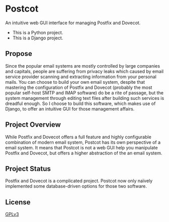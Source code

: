 # Postcot
An intuitive web GUI interface for managing Postfix and Dovecot.

- This is a Python project.
- This is a Django project.

## Propose
Since the popular email systems are mostly controlled by large companies 
and capitals, people are suffering from privacy leaks which caused by 
email service provider scanning and extracting information from your 
personal mails. You can choose to build your own email system, despite 
that mastering the configuration of Postfix and Dovecot (probably the most 
popular self-host SMTP and IMAP software) do be a rite of passage, but the 
system management through editing text files after building such services 
is dreadful enough. So I choose to build this software, which makes use of 
Django, to offer an intuitive GUI for those management affairs.

## Project Overview
While Postfix and Dovecot offers a full feature and highly configurable
combination of modern email system, Postcot has its own perspective of
a email system. It means that Postcot is not a web GUI help you manipulate
Postfix and Dovecot, but offers a higher abstraction of the an email 
system. 

## Project Status
Postfix and Dovecot is a complicated project. Postcot now only naïvely
implemented some database-driven options for those two software.


## License
[GPLv3](https://www.gnu.org/licenses/gpl.html) 
